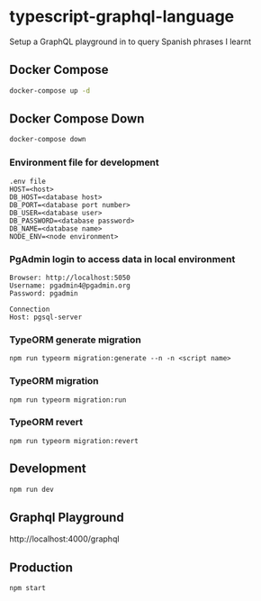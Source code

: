 # typescript-graphql-language

Setup a GraphQL playground in to query Spanish phrases I learnt

## Docker Compose

```bash
docker-compose up -d
```

## Docker Compose Down

```bash
docker-compose down
```

### Environment file for development

```
.env file
HOST=<host>
DB_HOST=<database host>
DB_PORT=<database port number>
DB_USER=<database user>
DB_PASSWORD=<database password>
DB_NAME=<database name>
NODE_ENV=<node environment>
```

### PgAdmin login to access data in local environment

```
Browser: http://localhost:5050
Username: pgadmin4@pgadmin.org
Password: pgadmin
```

```
Connection
Host: pgsql-server
```

### TypeORM generate migration

```
npm run typeorm migration:generate --n -n <script name>
```

### TypeORM migration

```
npm run typeorm migration:run
```

### TypeORM revert

```
npm run typeorm migration:revert
```

## Development

```bash
npm run dev
```

## Graphql Playground

http://localhost:4000/graphql

## Production

```bash
npm start
```
